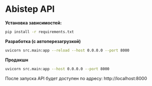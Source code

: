 # Abistep API

**Установка зависимостей:**
   ```bash
   pip install -r requirements.txt
   ```

**Разработка (с автоперезагрузкой)**
```bash
uvicorn src.main:app --reload --host 0.0.0.0 --port 8000
```

**Продакшн**
```bash
uvicorn src.main:app --host 0.0.0.0 --port 8000
```

После запуска API будет доступен по адресу: http://localhost:8000

